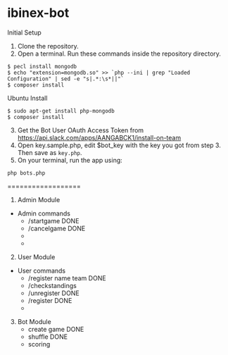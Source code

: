 # ibinex-bot

Initial Setup
1. Clone the repository.
2. Open a terminal. Run these commands inside the repository directory.

```
$ pecl install mongodb
$ echo "extension=mongodb.so" >> `php --ini | grep "Loaded Configuration" | sed -e "s|.*:\s*||"`
$ composer install
```

Ubuntu Install
```
$ sudo apt-get install php-mongodb
$ composer install
```

3. Get the Bot User OAuth Access Token from https://api.slack.com/apps/AANGABCK1/install-on-team
4. Open key.sample.php, edit $bot_key with the key you got from step 3. Then save as `key.php`.
5. On your terminal, run the app using:
```
php bots.php
```


==================


1. Admin Module
  - Admin commands
    + /startgame DONE
    + /cancelgame DONE
    +
    +
    
2. User Module
  - User commands
    + /register name team DONE
    + /checkstandings
    + /unregister DONE
    + /register DONE
    +
    
    
3. Bot Module
    + create game DONE
    + shuffle DONE
    + scoring
    
